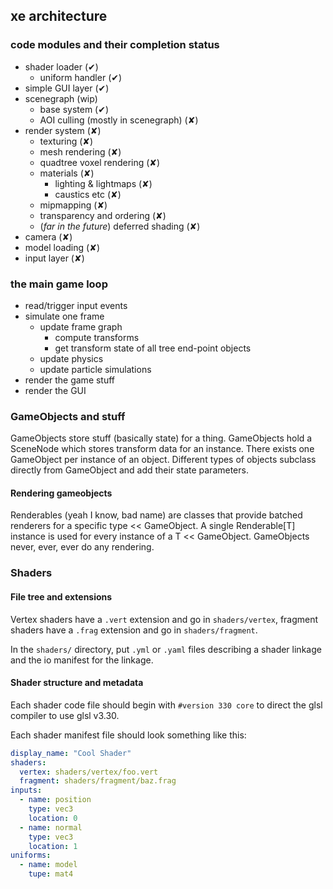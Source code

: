 ## xe architecture

### code modules and their completion status
* shader loader (✔︎)
  * uniform handler (✔︎)
* simple GUI layer (✔︎)
* scenegraph (wip)
  * base system (✔︎)
  * AOI culling (mostly in scenegraph) (✘)
* render system (✘)
  * texturing (✘)
  * mesh rendering (✘)
  * quadtree voxel rendering (✘)
  * materials (✘)
    * lighting & lightmaps (✘)
    * caustics etc (✘)
  * mipmapping (✘)
  * transparency and ordering (✘)
  * (*far in the future*) deferred shading (✘)
* camera (✘)
* model loading (✘)
* input layer (✘)

### the main game loop
* read/trigger input events
* simulate one frame
  * update frame graph
    * compute transforms
    * get transform state of all tree end-point objects
  * update physics
  * update particle simulations
* render the game stuff
* render the GUI

### GameObjects and stuff
GameObjects store stuff (basically state) for a thing.
GameObjects hold a SceneNode which stores transform data for an instance.
There exists one GameObject per instance of an object.
Different types of objects subclass directly from GameObject and add their state parameters.
#### Rendering gameobjects
Renderables (yeah I know, bad name) are classes that provide batched renderers for a specific type << GameObject.
A single Renderable[T] instance is used for every instance of a T << GameObject. GameObjects never, ever, ever do any rendering.


### Shaders
#### File tree and extensions
Vertex shaders have a `.vert` extension and go in `shaders/vertex`, fragment shaders have a `.frag` extension and go in `shaders/fragment`.

In the `shaders/` directory, put `.yml` or `.yaml` files describing a shader linkage and the io manifest for the linkage.

#### Shader structure and metadata
Each shader code file should begin with `#version 330 core` to direct the glsl compiler to use glsl v3.30.

Each shader manifest file should look something like this:
```yaml
display_name: "Cool Shader"
shaders:
  vertex: shaders/vertex/foo.vert
  fragment: shaders/fragment/baz.frag
inputs:
  - name: position
    type: vec3
    location: 0
  - name: normal
    type: vec3
    location: 1
uniforms:
  - name: model
    tupe: mat4
```
